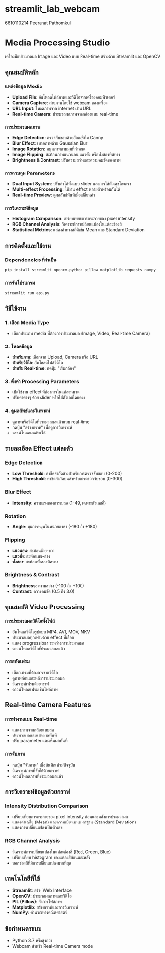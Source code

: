 # streamlit_lab_webcam
6610110214 Peeranat Pathomkul
# Media Processing Studio

เครื่องมือประมวลผล Image และ Video แบบ Real-time สร้างด้วย Streamlit และ OpenCV

## คุณสมบัติหลัก

### แหล่งข้อมูล Media
- **Upload File**: อัพโหลดไฟล์ภาพและวิดีโอจากเครื่องคอมพิวเตอร์
- **Camera Capture**: ถ่ายภาพโดยใช้ webcam ของเครื่อง
- **URL Input**: โหลดภาพจาก internet ผ่าน URL
- **Real-time Camera**: ประมวลผลภาพจากกล้องแบบ real-time

### การประมวลผลภาพ
- **Edge Detection**: ตรวจจับขอบด้วยอัลกอริทึม Canny
- **Blur Effect**: เบลอภาพด้วย Gaussian Blur
- **Image Rotation**: หมุนภาพตามมุมที่กำหนด
- **Image Flipping**: สะท้อนภาพแนวนอน แนวตั้ง หรือทั้งสองทิศทาง
- **Brightness & Contrast**: ปรับความสว่างและความคมชัดของภาพ

### การควบคุม Parameters
- **Dual Input System**: ปรับค่าได้ทั้งแบบ slider และการใส่ตัวเลขโดยตรง
- **Multi-effect Processing**: ใช้งาน effect หลายตัวพร้อมกันได้
- **Real-time Preview**: ดูผลลัพธ์ทันทีเมื่อเปลี่ยนค่า

### การวิเคราะห์ข้อมูล
- **Histogram Comparison**: เปรียบเทียบการกระจายของ pixel intensity
- **RGB Channel Analysis**: วิเคราะห์การเปลี่ยนแปลงในแต่ละช่องสี
- **Statistical Metrics**: แสดงค่าทางสถิติเช่น Mean และ Standard Deviation

## การติดตั้งและใช้งาน

### Dependencies ที่จำเป็น
```bash
pip install streamlit opencv-python pillow matplotlib requests numpy
```

### การรันโปรแกรม
```bash
streamlit run app.py
```

## วิธีใช้งาน

### 1. เลือก Media Type
- เลือกประเภท media ที่ต้องการประมวลผล (Image, Video, Real-time Camera)

### 2. โหลดข้อมูล
- **สำหรับภาพ**: เลือกจาก Upload, Camera หรือ URL
- **สำหรับวิดีโอ**: อัพโหลดไฟล์วิดีโอ
- **สำหรับ Real-time**: กดปุ่ม "เริ่มกล้อง"

### 3. ตั้งค่า Processing Parameters
- เปิดใช้งาน effect ที่ต้องการในแต่ละหมวด
- ปรับค่าต่างๆ ด้วย slider หรือใส่ตัวเลขโดยตรง

### 4. ดูผลลัพธ์และวิเคราะห์
- ดูภาพหรือวิดีโอที่ประมวลผลแล้วแบบ real-time
- กดปุ่ม "สร้างกราฟ" เพื่อดูการวิเคราะห์
- ดาวน์โหลดผลลัพธ์ได้

## รายละเอียด Effect แต่ละตัว

### Edge Detection
- **Low Threshold**: ค่าขีดจำกัดล่างสำหรับการตรวจจับขอบ (0-200)
- **High Threshold**: ค่าขีดจำกัดบนสำหรับการตรวจจับขอบ (0-300)

### Blur Effect
- **Intensity**: ความแรงของการเบลอ (1-49, เฉพาะตัวเลขคี่)

### Rotation
- **Angle**: มุมการหมุนในหน่วยองศา (-180 ถึง +180)

### Flipping
- **แนวนอน**: สะท้อนซ้าย-ขวา
- **แนวตั้ง**: สะท้อนบน-ล่าง
- **ทั้งสอง**: สะท้อนทั้งสองทิศทาง

### Brightness & Contrast
- **Brightness**: ความสว่าง (-100 ถึง +100)
- **Contrast**: ความคมชัด (0.5 ถึง 3.0)

## คุณสมบัติ Video Processing

### การประมวลผลวิดีโอทั้งไฟล์
- อัพโหลดวิดีโอรูปแบบ MP4, AVI, MOV, MKV
- ประมวลผลทุกเฟรมด้วย effect ที่เลือก
- แสดง progress bar ระหว่างการประมวลผล
- ดาวน์โหลดวิดีโอที่ประมวลผลแล้ว

### การสกัดเฟรม
- เลือกเฟรมที่ต้องการจากวิดีโอ
- ดูภาพก่อนและหลังการประมวลผล
- วิเคราะห์เฟรมด้วยกราฟ
- ดาวน์โหลดเฟรมเป็นไฟล์ภาพ

## Real-time Camera Features

### การทำงานแบบ Real-time
- แสดงภาพจากกล้องแบบสด
- ประมวลผลและแสดงผลทันที
- ปรับ parameter และเห็นผลทันที

### การจับภาพ
- กดปุ่ม "จับภาพ" เพื่อบันทึกเฟรมปัจจุบัน
- วิเคราะห์ภาพที่จับได้ด้วยกราฟ
- ดาวน์โหลดภาพที่ประมวลผลแล้ว

## การวิเคราะห์ข้อมูลด้วยกราฟ

### Intensity Distribution Comparison
- เปรียบเทียบการกระจายของ pixel intensity ก่อนและหลังการประมวลผล
- แสดงค่าเฉลี่ย (Mean) และความเบี่ยงเบนมาตรฐาน (Standard Deviation)
- แสดงการเปลี่ยนแปลงเป็นตัวเลข

### RGB Channel Analysis
- วิเคราะห์การเปลี่ยนแปลงในแต่ละช่องสี (Red, Green, Blue)
- เปรียบเทียบ histogram ของแต่ละสีก่อนและหลัง
- บอกช่องสีที่มีการเปลี่ยนแปลงมากที่สุด

## เทคโนโลยีที่ใช้

- **Streamlit**: สร้าง Web Interface
- **OpenCV**: ประมวลผลภาพและวิดีโอ
- **PIL (Pillow)**: จัดการไฟล์ภาพ
- **Matplotlib**: สร้างกราฟและการวิเคราะห์
- **NumPy**: คำนวณทางคณิตศาสตร์

## ข้อกำหนดระบบ

- Python 3.7 หรือสูงกว่า
- Webcam สำหรับ Real-time Camera mode
